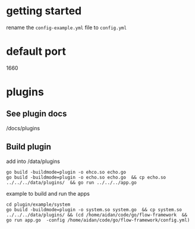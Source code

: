 
# getting started
rename the `config-example.yml` file to `config.yml`

# default port
1660

# plugins
## See plugin docs
/docs/plugins


## Build plugin
add into /data/plugins

```
go build -buildmode=plugin -o ehco.so echo.go
go build -buildmode=plugin -o echo.so echo.go  && cp echo.so  ../../../data/plugins/  && go run ../../../app.go
```

example to build and run the apps
```
cd plugin/example/system
go build -buildmode=plugin -o system.so system.go  && cp system.so  ../../../data/plugins/ && (cd /home/aidan/code/go/flow-framework  && go run app.go  -config /home/aidan/code/go/flow-framework/config.yml)
```
